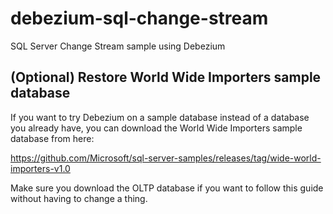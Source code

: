 # debezium-sql-change-stream
SQL Server Change Stream sample using Debezium


## (Optional) Restore World Wide Importers sample database

If you want to try Debezium on a sample database instead of a database you already have, you can download the World Wide Importers sample database from here:

https://github.com/Microsoft/sql-server-samples/releases/tag/wide-world-importers-v1.0

Make sure you download the OLTP database if you want to follow this guide without having to change a thing.